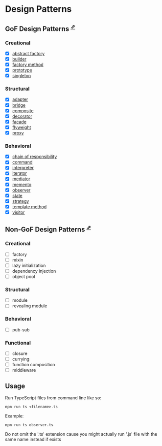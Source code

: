 # Design Patterns

## GoF Design Patterns <sup>[⇗](https://en.wikipedia.org/wiki/Design_Patterns)</sup>

### Creational
- [x] [abstract factory](abstract-factory.md)
- [x] [builder](builder.md)
- [x] [factory method](factory-method.md)
- [x] [prototype](prototype.md)
- [x] [singleton](singleton.md)

### Structural
- [x] [adapter](adapter.md)
- [x] [bridge](bridge.md)
- [x] [composite](composite.md)
- [x] [decorator](decorator.md)
- [x] [facade](facade.md)
- [x] [flyweight](flyweight.md)
- [x] [proxy](proxy.md)

### Behavioral
- [x] [chain of responsibility](chain-of-responsibility.md)
- [x] [command](command.md)
- [x] [interpreter](interpreter.md)
- [x] [iterator](iterator.md)
- [x] [mediator](mediator.md)
- [x] [memento](memento.md)
- [x] [observer](observer.md)
- [x] [state](state.md)
- [x] [strategy](strategy.md)
- [x] [template method](template-method.md)
- [x] [visitor](visitor.md)

## Non-GoF Design Patterns <sup>[⇗](https://en.wikipedia.org/wiki/Software_design_pattern)</sup>

### Creational
- [ ] factory
- [ ] mixin
- [ ] lazy initialization
- [ ] dependency injection
- [ ] object pool
### Structural
- [ ] module
- [ ] revealing module
### Behavioral
- [ ] pub-sub
### Functional
- [ ] closure
- [ ] currying
- [ ] function composition
- [ ] middleware

## Usage

Run TypeScript files from command line like so:
```
npm run ts <filename>.ts
```

Example:
```
npm run ts observer.ts
```

Do not omit the '.ts' extension cause you might actually run '.js' file with the same name instead if exists

